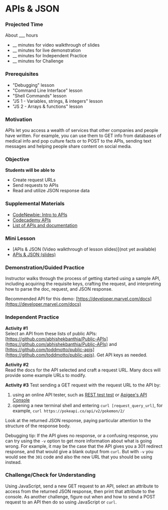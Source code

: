 # APIs & JSON

### Projected Time

About ___ hours
- __ minutes for video walkthrough of slides
- __ minutes for live demonstration
- __ minutes for Independent Practice
- __ minutes for Challenge

### Prerequisites

- "Debugging" lesson
- "Command Line Interface" lesson
- "Shell Commands" lesson
- "JS 1 - Variables, strings, & integers" lesson
- "JS 2 - Arrays & functions" lesson

### Motivation

APIs let you access a wealth of services that other companies and people have written.  For example, you can use them to GET info from databases of medical info and pop culture facts or to POST to the APIs, sending text messages and helping people share content on social media.

### Objective

**Students will be able to**
- Create request URLs
- Send requests to APIs
- Read and utilize JSON response data

### Supplemental Materials

- [CodeNewbie: Intro to APIs](https://www.codenewbie.org/blogs/an-intro-to-apis)
- [Codecademy APIs](https://www.codecademy.com/apis)
- [List of APIs and documentation](https://any-api.com/)

### Mini Lesson

- [APIs & JSON (Video walkthrough of lesson slides)](not yet available)
- [APIs & JSON (slides)](https://docs.google.com/presentation/d/1sD3nwQnhbe1wPnAWes0Nbt578tJacTtx0Yqy8XFp7w8/edit?usp=sharing)

### Demonstration/Guided Practice

Instructor walks through the process of getting started using a sample API, including acquiring the requisite keys, crafting the request, and interpreting how to parse the doc, request, and JSON response.

Recommended API for this demo: [https://developer.marvel.com/docs](https://developer.marvel.com/docs)

### Independent Practice

**Activity #1**  
Select an API from these lists of public APIs: [https://github.com/abhishekbanthia/Public-APIs](https://github.com/abhishekbanthia/Public-APIs) and [https://github.com/toddmotto/public-apis](https://github.com/toddmotto/public-apis).  Get API keys as needed.

**Activity #2**  
Read the docs for the API selected and craft a request URL.  Many docs will provide some example URLs to modify.

**Activity #3**
Test sending a GET request with the request URL to the API by:
1. using an online API tester, such as [REST test test](https://resttesttest.com/) or [Apigee's API Console](https://apigee.com/console/others)
2. opening a new terminal shell and entering `curl [request_query_url]`, for example, `curl https://pokeapi.co/api/v2/pokemon/2/`

Look at the returned JSON response, paying particular attention to the structure of the response body.

Debugging tip: If the API gives no response, or a confusing response, you can try using the `-v` option to get more information about what is going wrong.  For example, it may be the case that the API gives you a 301 redirect response, and that would give a blank output from `curl`.  But with `-v` you would see the `301` code and also the new URL that you should be using instead.

### Challenge/Check for Understanding

Using JavaScript, send a new GET request to an API, select an attribute to access from the returned JSON response, then print that attribute to the console.  As another challenge, figure out when and how to send a POST request to an API then do so using JavaScript or `curl`.

